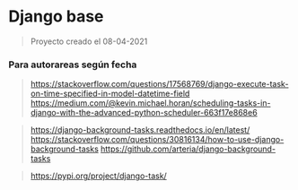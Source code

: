 # Django base

> Proyecto creado el 08-04-2021

### Para autorareas según fecha
> https://stackoverflow.com/questions/17568769/django-execute-task-on-time-specified-in-model-datetime-field
> https://medium.com/@kevin.michael.horan/scheduling-tasks-in-django-with-the-advanced-python-scheduler-663f17e868e6

> https://django-background-tasks.readthedocs.io/en/latest/
> https://stackoverflow.com/questions/30816134/how-to-use-django-background-tasks
> https://github.com/arteria/django-background-tasks

> https://pypi.org/project/django-task/